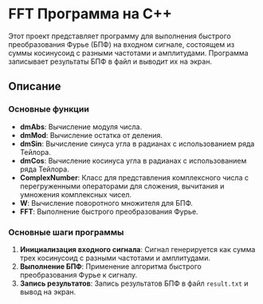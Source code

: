 # FFT Программа на C++

Этот проект представляет программу для выполнения быстрого преобразования Фурье (БПФ) на входном сигнале, состоящем из суммы косинусоид с разными частотами и амплитудами. Программа записывает результаты БПФ в файл и выводит их на экран.

## Описание

### Основные функции

- **dmAbs**: Вычисление модуля числа.
- **dmMod**: Вычисление остатка от деления.
- **dmSin**: Вычисление синуса угла в радианах с использованием ряда Тейлора.
- **dmCos**: Вычисление косинуса угла в радианах с использованием ряда Тейлора.
- **ComplexNumber**: Класс для представления комплексного числа с перегруженными операторами для сложения, вычитания и умножения комплексных чисел.
- **W**: Вычисление поворотного множителя для БПФ.
- **FFT**: Выполнение быстрого преобразования Фурье.

### Основные шаги программы

1. **Инициализация входного сигнала**: Сигнал генерируется как сумма трех косинусоид с разными частотами и амплитудами.
2. **Выполнение БПФ**: Применение алгоритма быстрого преобразования Фурье к сигналу.
3. **Запись результатов**: Запись результатов БПФ в файл `result.txt` и вывод на экран.

